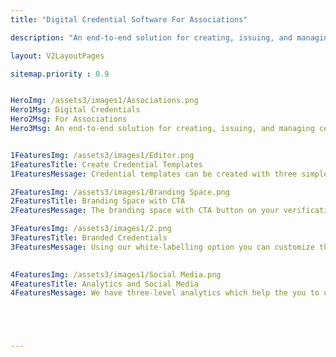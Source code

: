 ```yaml
---
title: "Digital Credential Software For Associations"

description: "An end-to-end solution for creating, issuing, and managing certificates and badges for associations and communities."

layout: V2LayoutPages

sitemap.priority : 0.9


HeroImg: /assets3/images1/Associations.png
Hero1Msg: Digital Credentials
Hero2Msg: For Associations
Hero3Msg: An end-to-end solution for creating, issuing, and managing certificates and badges for associations and communities.


1FeaturesImg: /assets3/images1/Editor.png
1FeaturesTitle: Create Credential Templates
1FeaturesMessage: Credential templates can be created with three simple steps. We have an unlimited repository of templates, and you can upload or design your credential images from scratch. Canva Integration makes it easy for you to design credential images. With just a few clicks, You can have access to a wide variety of templates and options that they can use to create their unique images.

2FeaturesImg: /assets3/images1/Branding Space.png
2FeaturesTitle: Branding Space with CTA
2FeaturesMessage: The branding space with CTA button on your verification page is one of the most important elements of your page. It is the call to action that tells your visitors what you want them to do next. If you are not using a CTA button, you are missing out on a great opportunity to increase your inbound traffic and collect leads.

3FeaturesImg: /assets3/images1/2.png
3FeaturesTitle: Branded Credentials
3FeaturesMessage: Using our white-labelling option you can customize the verification page with your URL, logo and footer which fits their brand. Which helps to issue credentials as a front-end issuer. This is a great option when you're just getting started. Using our full support option we allow you to customize verification page with logo, URL, footers and other features. We also provide quick access to a support page.

                  
4FeaturesImg: /assets3/images1/Social Media.png
4FeaturesTitle: Analytics and Social Media
4FeaturesMessage: We have three-level analytics which help the you to understand the matrices and success of the program. Your awardees can share their credentials to 40+ social media and as an issuer, you can have zero-cost marketing with digital credentials. We also provide social management platforms like Facebook and Instagram as well as analytics of your web data.





---
```


